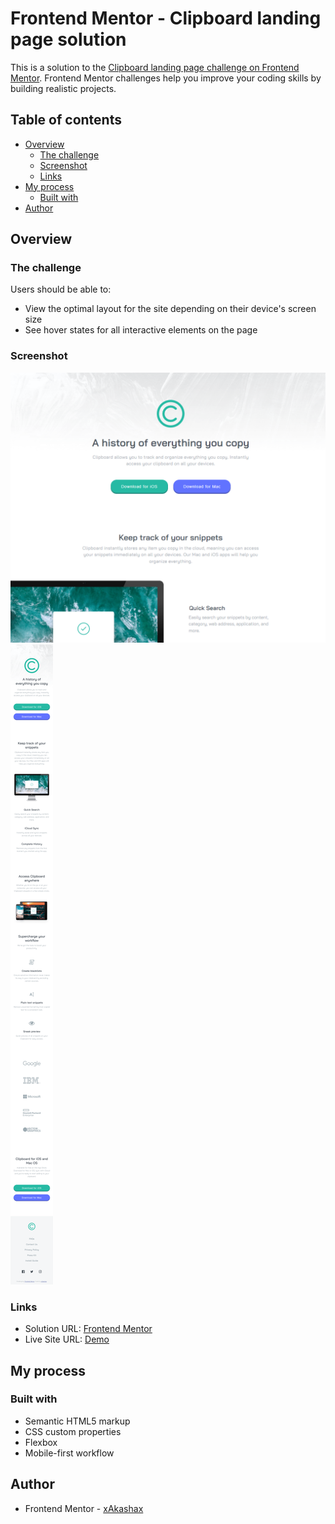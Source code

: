 # Frontend Mentor - Clipboard landing page solution

This is a solution to the [Clipboard landing page challenge on Frontend Mentor](https://www.frontendmentor.io/challenges/clipboard-landing-page-5cc9bccd6c4c91111378ecb9). Frontend Mentor challenges help you improve your coding skills by building realistic projects.

## Table of contents

- [Overview](#overview)
  - [The challenge](#the-challenge)
  - [Screenshot](#screenshot)
  - [Links](#links)
- [My process](#my-process)
  - [Built with](#built-with)
- [Author](#author)

## Overview

### The challenge

Users should be able to:

- View the optimal layout for the site depending on their device's screen size
- See hover states for all interactive elements on the page

### Screenshot

![](./desktop.png)
![](./mobile.png)

### Links

- Solution URL: [Frontend Mentor](https://www.frontendmentor.io/solutions/clipboard-landing-page-05Kis6a8u1)
- Live Site URL: [Demo](https://frolicking-tiramisu-ee9a5b.netlify.app/)

## My process

### Built with

- Semantic HTML5 markup
- CSS custom properties
- Flexbox
- Mobile-first workflow

## Author

- Frontend Mentor - [xAkashax](https://www.frontendmentor.io/profile/xAkashax)
